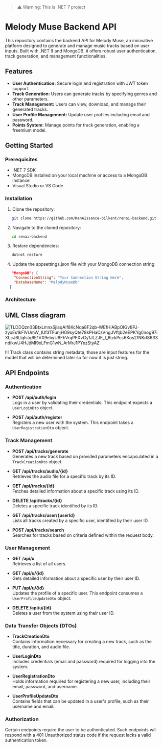 > ⚠️ Warning: This is .NET 7 project

# Melody Muse Backend API

This repository contains the backend API for Melody Muse, an innovative platform designed to generate and manage music tracks based on user inputs. Built with .NET 8 and MongoDB, it offers robust user authentication, track generation, and management functionalities.

## Features

- **User Authentication:** Secure login and registration with JWT token support.
- **Track Generation:** Users can generate tracks by specifying genres and other parameters.
- **Track Management:** Users can view, download, and manage their generated tracks.
- **User Profile Management:** Update user profiles including email and password.
- **Points System:** Manage points for track generation, enabling a freemium model.

## Getting Started

### Prerequisites

- .NET 7 SDK
- MongoDB installed on your local machine or access to a MongoDB instance
- Visual Studio or VS Code

### Installation

1. Clone the repository:

```bash
   git clone https://github.com/RenAIssance-bilkent/renai-backend.git
```
2. Navigate to the cloned repository:
```bash
   cd renai-backend
```
3. Restore dependencies:
```bash
   dotnet restore
```
4. Update the appsettings.json file with your MongoDB connection string:
```json
   "MongoDB": {
    "ConnectionString": "Your Connection String Here",
    "DatabaseName": "MelodyMuseDb"
  }
```

### Architecture
## UML Class diagram
![TLDDQzn03BtxLmnxSjiaqAif8KcNqa8F2qb-WEfHlABpOIGv8PJ-zyxEs1kFIVUmW_IUf3TFunjHO9syQte78kPHaCsVngJVftjb2eEPKYg0nog97iXLcJ6LlqIstq6E1VX9ebyU6FhVrqPFXvGy1JLZJF_I_6tckPcs6Kos2fNKrI8633ndikwU4HJjtMl9xLFmG1wN_ArMrJ1PYezStyAZ](https://github.com/RenAIssance-bilkent/renai-backend/assets/33938205/7783e849-92e7-40e4-b731-d0c79fc31bb7)

!!! Track class contains string metadata, those are input features for the model that will be determined later so for now it is just string.
## API Endpoints

### Authentication

- **POST /api/auth/login**  
  Logs in a user by validating their credentials. This endpoint expects a `UserLoginDto` object.

- **POST /api/auth/register**  
  Registers a new user with the system. This endpoint takes a `UserRegistrationDto` object.

### Track Management

- **POST /api/tracks/generate**  
  Generates a new track based on provided parameters encapsulated in a `TrackCreationDto` object.

- **GET /api/tracks/audio/{id}**  
  Retrieves the audio file for a specific track by its ID.

- **GET /api/tracks/{id}**  
  Fetches detailed information about a specific track using its ID.

- **DELETE /api/tracks/{id}**  
  Deletes a specific track identified by its ID.

- **GET /api/tracks/user/{userId}**  
  Lists all tracks created by a specific user, identified by their user ID.

- **POST /api/tracks/search**  
  Searches for tracks based on criteria defined within the request body.

### User Management

- **GET /api/u**  
  Retrieves a list of all users.

- **GET /api/u/{id}**  
  Gets detailed information about a specific user by their user ID.

- **PUT /api/u/{id}**  
  Updates the profile of a specific user. This endpoint consumes a `UserProfileUpdateDto` object.

- **DELETE /api/u/{id}**  
  Deletes a user from the system using their user ID.

### Data Transfer Objects (DTOs)

- **TrackCreationDto**  
  Contains information necessary for creating a new track, such as the title, duration, and audio file.

- **UserLoginDto**  
  Includes credentials (email and password) required for logging into the system.

- **UserRegistrationDto**  
  Holds information required for registering a new user, including their email, password, and username.

- **UserProfileUpdateDto**  
  Contains fields that can be updated in a user's profile, such as their username and email.

### Authorization

Certain endpoints require the user to be authenticated. Such endpoints will respond with a 401 Unauthorized status code if the request lacks a valid authentication token.

